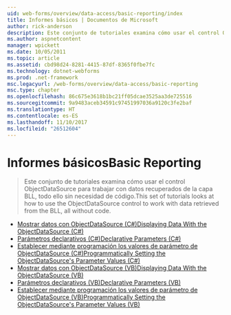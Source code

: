 ```yaml
---
uid: web-forms/overview/data-access/basic-reporting/index
title: Informes básicos | Documentos de Microsoft
author: rick-anderson
description: Este conjunto de tutoriales examina cómo usar el control ObjectDataSource para trabajar con datos recuperados de la capa BLL, todo ello sin necesidad de código.
ms.author: aspnetcontent
manager: wpickett
ms.date: 10/05/2011
ms.topic: article
ms.assetid: cbd98d24-8281-4415-87df-8365f0fbe7fc
ms.technology: dotnet-webforms
ms.prod: .net-framework
msc.legacyurl: /web-forms/overview/data-access/basic-reporting
msc.type: chapter
ms.openlocfilehash: 86c675e3618b1bc21ff05dcae3525aa3de725516
ms.sourcegitcommit: 9a9483aceb34591c97451997036a9120c3fe2baf
ms.translationtype: HT
ms.contentlocale: es-ES
ms.lasthandoff: 11/10/2017
ms.locfileid: "26512604"
---
```

<a name="basic-reporting"></a><span data-ttu-id="d2752-103">Informes básicos</span><span class="sxs-lookup"><span data-stu-id="d2752-103">Basic Reporting</span></span>
====================
> <span data-ttu-id="d2752-104">Este conjunto de tutoriales examina cómo usar el control ObjectDataSource para trabajar con datos recuperados de la capa BLL, todo ello sin necesidad de código.</span><span class="sxs-lookup"><span data-stu-id="d2752-104">This set of tutorials looks at how to use the ObjectDataSource control to work with data retrieved from the BLL, all without code.</span></span>


- [<span data-ttu-id="d2752-105">Mostrar datos con ObjectDataSource (C#)</span><span class="sxs-lookup"><span data-stu-id="d2752-105">Displaying Data With the ObjectDataSource (C#)</span></span>](displaying-data-with-the-objectdatasource-cs.md)
- [<span data-ttu-id="d2752-106">Parámetros declarativos (C#)</span><span class="sxs-lookup"><span data-stu-id="d2752-106">Declarative Parameters (C#)</span></span>](declarative-parameters-cs.md)
- [<span data-ttu-id="d2752-107">Establecer mediante programación los valores de parámetro de ObjectDataSource (C#)</span><span class="sxs-lookup"><span data-stu-id="d2752-107">Programmatically Setting the ObjectDataSource's Parameter Values (C#)</span></span>](programmatically-setting-the-objectdatasource-s-parameter-values-cs.md)
- [<span data-ttu-id="d2752-108">Mostrar datos con ObjectDataSource (VB)</span><span class="sxs-lookup"><span data-stu-id="d2752-108">Displaying Data With the ObjectDataSource (VB)</span></span>](displaying-data-with-the-objectdatasource-vb.md)
- [<span data-ttu-id="d2752-109">Parámetros declarativos (VB)</span><span class="sxs-lookup"><span data-stu-id="d2752-109">Declarative Parameters (VB)</span></span>](declarative-parameters-vb.md)
- [<span data-ttu-id="d2752-110">Establecer mediante programación los valores de parámetro de ObjectDataSource (VB)</span><span class="sxs-lookup"><span data-stu-id="d2752-110">Programmatically Setting the ObjectDataSource's Parameter Values (VB)</span></span>](programmatically-setting-the-objectdatasource-s-parameter-values-vb.md)
